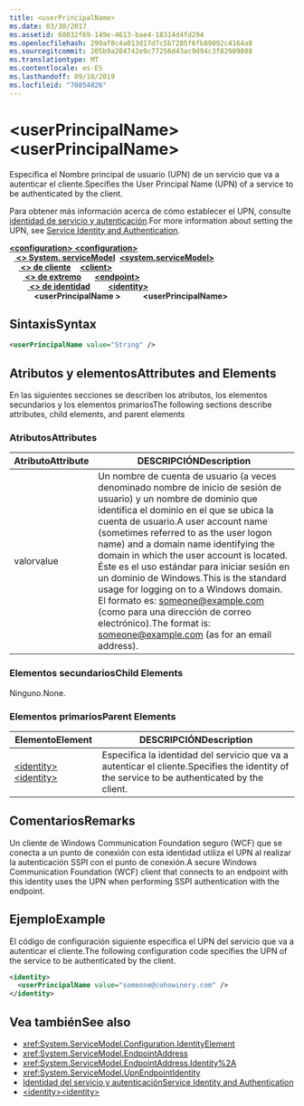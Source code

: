 ```yaml
---
title: <userPrincipalName>
ms.date: 03/30/2017
ms.assetid: 68032f69-149e-4613-bae4-18314d4fd294
ms.openlocfilehash: 299af8c4a013d17d7c5b7285f6fb89892c4164a8
ms.sourcegitcommit: 205b9a204742e9c77256d43ac9d94c3f82909808
ms.translationtype: MT
ms.contentlocale: es-ES
ms.lasthandoff: 09/10/2019
ms.locfileid: "70854826"
---
```

# <a name="userprincipalname"></a><span data-ttu-id="0d2c0-101">\<userPrincipalName></span><span class="sxs-lookup"><span data-stu-id="0d2c0-101">\<userPrincipalName></span></span>
<span data-ttu-id="0d2c0-102">Especifica el Nombre principal de usuario (UPN) de un servicio que va a autenticar el cliente.</span><span class="sxs-lookup"><span data-stu-id="0d2c0-102">Specifies the User Principal Name (UPN) of a service to be authenticated by the client.</span></span>  
  
<span data-ttu-id="0d2c0-103">Para obtener más información acerca de cómo establecer el UPN, consulte [identidad de servicio y autenticación](../../../wcf/feature-details/service-identity-and-authentication.md).</span><span class="sxs-lookup"><span data-stu-id="0d2c0-103">For more information about setting the UPN, see [Service Identity and Authentication](../../../wcf/feature-details/service-identity-and-authentication.md).</span></span>  
  
<span data-ttu-id="0d2c0-104">[ **\<configuration>** ](../configuration-element.md)</span><span class="sxs-lookup"><span data-stu-id="0d2c0-104">[**\<configuration>**](../configuration-element.md)</span></span>\
<span data-ttu-id="0d2c0-105">&nbsp;&nbsp;[ **\<> System. serviceModel**](system-servicemodel.md)</span><span class="sxs-lookup"><span data-stu-id="0d2c0-105">&nbsp;&nbsp;[**\<system.serviceModel>**](system-servicemodel.md)</span></span>\
<span data-ttu-id="0d2c0-106">&nbsp;&nbsp;&nbsp;&nbsp;[ **\<> de cliente**](client.md)</span><span class="sxs-lookup"><span data-stu-id="0d2c0-106">&nbsp;&nbsp;&nbsp;&nbsp;[**\<client>**](client.md)</span></span>\
<span data-ttu-id="0d2c0-107">&nbsp;&nbsp;&nbsp;&nbsp;&nbsp;&nbsp;[ **\<> de extremo**](endpoint-of-client.md)</span><span class="sxs-lookup"><span data-stu-id="0d2c0-107">&nbsp;&nbsp;&nbsp;&nbsp;&nbsp;&nbsp;[**\<endpoint>**](endpoint-of-client.md)</span></span>\
<span data-ttu-id="0d2c0-108">&nbsp;&nbsp;&nbsp;&nbsp;&nbsp;&nbsp;&nbsp;&nbsp;[ **\<> de identidad**](identity.md)</span><span class="sxs-lookup"><span data-stu-id="0d2c0-108">&nbsp;&nbsp;&nbsp;&nbsp;&nbsp;&nbsp;&nbsp;&nbsp;[**\<identity>**](identity.md)</span></span>\
<span data-ttu-id="0d2c0-109">&nbsp;&nbsp;&nbsp;&nbsp;&nbsp;&nbsp;&nbsp;&nbsp;&nbsp;&nbsp; **\<userPrincipalName >**</span><span class="sxs-lookup"><span data-stu-id="0d2c0-109">&nbsp;&nbsp;&nbsp;&nbsp;&nbsp;&nbsp;&nbsp;&nbsp;&nbsp;&nbsp;**\<userPrincipalName>**</span></span>  
  
## <a name="syntax"></a><span data-ttu-id="0d2c0-110">Sintaxis</span><span class="sxs-lookup"><span data-stu-id="0d2c0-110">Syntax</span></span>  
  
```xml  
<userPrincipalName value="String" />
```  
  
## <a name="attributes-and-elements"></a><span data-ttu-id="0d2c0-111">Atributos y elementos</span><span class="sxs-lookup"><span data-stu-id="0d2c0-111">Attributes and Elements</span></span>  
 <span data-ttu-id="0d2c0-112">En las siguientes secciones se describen los atributos, los elementos secundarios y los elementos primarios</span><span class="sxs-lookup"><span data-stu-id="0d2c0-112">The following sections describe attributes, child elements, and parent elements</span></span>  
  
### <a name="attributes"></a><span data-ttu-id="0d2c0-113">Atributos</span><span class="sxs-lookup"><span data-stu-id="0d2c0-113">Attributes</span></span>  
  
|<span data-ttu-id="0d2c0-114">Atributo</span><span class="sxs-lookup"><span data-stu-id="0d2c0-114">Attribute</span></span>|<span data-ttu-id="0d2c0-115">DESCRIPCIÓN</span><span class="sxs-lookup"><span data-stu-id="0d2c0-115">Description</span></span>|  
|---------------|-----------------|  
|<span data-ttu-id="0d2c0-116">valor</span><span class="sxs-lookup"><span data-stu-id="0d2c0-116">value</span></span>|<span data-ttu-id="0d2c0-117">Un nombre de cuenta de usuario (a veces denominado nombre de inicio de sesión de usuario) y un nombre de dominio que identifica el dominio en el que se ubica la cuenta de usuario.</span><span class="sxs-lookup"><span data-stu-id="0d2c0-117">A user account name (sometimes referred to as the user logon name) and a domain name identifying the domain in which the user account is located.</span></span> <span data-ttu-id="0d2c0-118">Éste es el uso estándar para iniciar sesión en un dominio de Windows.</span><span class="sxs-lookup"><span data-stu-id="0d2c0-118">This is the standard usage for logging on to a Windows domain.</span></span> <span data-ttu-id="0d2c0-119">El formato es: someone@example.com (como para una dirección de correo electrónico).</span><span class="sxs-lookup"><span data-stu-id="0d2c0-119">The format is: someone@example.com (as for an email address).</span></span>|  
  
### <a name="child-elements"></a><span data-ttu-id="0d2c0-120">Elementos secundarios</span><span class="sxs-lookup"><span data-stu-id="0d2c0-120">Child Elements</span></span>  
 <span data-ttu-id="0d2c0-121">Ninguno.</span><span class="sxs-lookup"><span data-stu-id="0d2c0-121">None.</span></span>  
  
### <a name="parent-elements"></a><span data-ttu-id="0d2c0-122">Elementos primarios</span><span class="sxs-lookup"><span data-stu-id="0d2c0-122">Parent Elements</span></span>  
  
|<span data-ttu-id="0d2c0-123">Elemento</span><span class="sxs-lookup"><span data-stu-id="0d2c0-123">Element</span></span>|<span data-ttu-id="0d2c0-124">DESCRIPCIÓN</span><span class="sxs-lookup"><span data-stu-id="0d2c0-124">Description</span></span>|  
|-------------|-----------------|  
|[<span data-ttu-id="0d2c0-125">\<identity></span><span class="sxs-lookup"><span data-stu-id="0d2c0-125">\<identity></span></span>](identity.md)|<span data-ttu-id="0d2c0-126">Especifica la identidad del servicio que va a autenticar el cliente.</span><span class="sxs-lookup"><span data-stu-id="0d2c0-126">Specifies the identity of the service to be authenticated by the client.</span></span>|  
  
## <a name="remarks"></a><span data-ttu-id="0d2c0-127">Comentarios</span><span class="sxs-lookup"><span data-stu-id="0d2c0-127">Remarks</span></span>  
 <span data-ttu-id="0d2c0-128">Un cliente de Windows Communication Foundation seguro (WCF) que se conecta a un punto de conexión con esta identidad utiliza el UPN al realizar la autenticación SSPI con el punto de conexión.</span><span class="sxs-lookup"><span data-stu-id="0d2c0-128">A secure Windows Communication Foundation (WCF) client that connects to an endpoint with this identity uses the UPN when performing SSPI authentication with the endpoint.</span></span>  
  
## <a name="example"></a><span data-ttu-id="0d2c0-129">Ejemplo</span><span class="sxs-lookup"><span data-stu-id="0d2c0-129">Example</span></span>  
 <span data-ttu-id="0d2c0-130">El código de configuración siguiente especifica el UPN del servicio que va a autenticar el cliente.</span><span class="sxs-lookup"><span data-stu-id="0d2c0-130">The following configuration code specifies the UPN of the service to be authenticated by the client.</span></span>  
  
```xml  
<identity>
  <userPrincipalName value="someone@cohowinery.com" />
</identity>
```  
  
## <a name="see-also"></a><span data-ttu-id="0d2c0-131">Vea también</span><span class="sxs-lookup"><span data-stu-id="0d2c0-131">See also</span></span>

- <xref:System.ServiceModel.Configuration.IdentityElement>
- <xref:System.ServiceModel.EndpointAddress>
- <xref:System.ServiceModel.EndpointAddress.Identity%2A>
- <xref:System.ServiceModel.UpnEndpointIdentity>
- [<span data-ttu-id="0d2c0-132">Identidad del servicio y autenticación</span><span class="sxs-lookup"><span data-stu-id="0d2c0-132">Service Identity and Authentication</span></span>](../../../wcf/feature-details/service-identity-and-authentication.md)
- [<span data-ttu-id="0d2c0-133">\<identity></span><span class="sxs-lookup"><span data-stu-id="0d2c0-133">\<identity></span></span>](identity.md)

